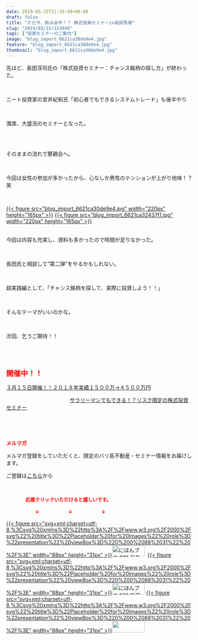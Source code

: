 ```yaml
---
date: 2019-03-15T21:39:49+09:00
draft: false
title: "ただ今、飲み会中！？ 株式投資セミナーin高田馬場"
slug: "2019/03/15/213949"
tags: ["投資セミナーのご案内"]
image: "blog_import_6621ca30de9e4.jpg"
feature: "blog_import_6621ca30de9e4.jpg"
thumbnail: "blog_import_6621ca30de9e4.jpg"
---
```

<p>先ほど、長田淳司氏の「株式投資セミナー：チャンス銘柄の探し方」が終わった。</p><p> </p><p>ニート投資家の宮井紀和氏「初心者でもできるシステムトレード」も後半やり</p><p> </p><p>満席、大盛況のセミナーとなった。</p><p> </p><p><br/>そのままの流れで懇親会へ。</p><p> </p><p>今回は女性の参加が多かったから、心なしか男性のテンションが上がり地味！？笑</p><p> </p><p><a href="blog_import_6621ca30de9e4.jpg">{{< figure src="blog_import_6621ca30de9e4.jpg" width="220px" height="165px" >}}</a> <a href="blog_import_6621ca32437f1.jpg">{{< figure src="blog_import_6621ca32437f1.jpg" width="220px" height="165px" >}}</a></p><p><br/>今回は内容も充実し、資料も多かったので時間が足りなかった。</p><p> </p><p>長田氏と相談して“第二弾”をやるかもしれない。</p><p> </p><p>超実践編として、「チャンス銘柄を探して、実際に投資しよう！！」</p><p> </p><p>そんなテーマがいいのかな。</p><p> </p><p>次回、乞うご期待！！</p><p> </p><p> </p><p><span style="font-size: 1.4em;"><span style="font-weight: bold;"><span style="color: rgb(255, 0, 0);">開催中！！</span></span></span></p><p><a href="https://ameblo.jp/baliclub/entry-12439962299.html" target="_blank">３月１５日開催！！</a><a href="https://ameblo.jp/baliclub/entry-12439962299.html" target="_blank">２０１８年実績１５００万→４５００万円</a>           </p><p>　　　　　　　　　　　　 <a href="https://ameblo.jp/baliclub/entry-12439962299.html" target="_blank">サラリーマンでもできる！？リスク限定の株式投資セミナー</a></p><p> </p><p> </p><p><span style="font-weight: bold;"><span style="color: rgb(255, 0, 0);">メルマガ</span></span></p><p>メルマガ登録をしていただくと、限定のバリ島不動産・セミナー情報をお届けします。</p><p>ご登録は<a href="f9eeVI" target="_blank">こちら</a>から</p><p style="text-align: center;"> </p><p><font color="#ff0000" size="2"><strong>　　　　応援クリックいただけると嬉しいです。</strong></font></p><p><font color="#ff0000" size="2"><strong>　　　　　　↓　　　　　　↓　　　　　　↓</strong></font></p><p><a href="ranking.html?p_cid=01260127" id="&amp;blogmura_banner">{{< figure src="svg+xml;charset=utf-8,%3Csvg%20xmlns%3D%22http%3A%2F%2Fwww.w3.org%2F2000%2Fsvg%22%20title%3D%22Placeholder%20for%20Images%22%20role%3D%22presentation%22%20viewBox%3D%220%200%2088%2031%22%20%2F%3E" width="88px" height="31px" >}}<noscript><img alt="にほんブログ村 海外生活ブログ バリ島情報へ" border="0" height="31" src="//overseas.blogmura.com/bali/img/bali88_31.gif" width="88"></noscript></a>  <a href="ranking.html?p_cid=01260127" id="&amp;blogmura_banner">{{< figure src="svg+xml;charset=utf-8,%3Csvg%20xmlns%3D%22http%3A%2F%2Fwww.w3.org%2F2000%2Fsvg%22%20title%3D%22Placeholder%20for%20Images%22%20role%3D%22presentation%22%20viewBox%3D%220%200%2088%2031%22%20%2F%3E" width="88px" height="31px" >}}<noscript><img alt="にほんブログ村 投資ブログ 不動産投資へ" border="0" height="31" src="//investment.blogmura.com/hudousantoushi/img/hudousantoushi88_31.gif" width="88"></noscript></a> <a href="link.php?1804582" title="人気ブログランキングへ">{{< figure src="svg+xml;charset=utf-8,%3Csvg%20xmlns%3D%22http%3A%2F%2Fwww.w3.org%2F2000%2Fsvg%22%20title%3D%22Placeholder%20for%20Images%22%20role%3D%22presentation%22%20viewBox%3D%220%200%2088%2031%22%20%2F%3E" width="88px" height="31px" >}}<noscript><img border="0" height="31" src="https://blog.with2.net/img/banner/banner_22.gif" width="88"></noscript></a></p><p> </p>

